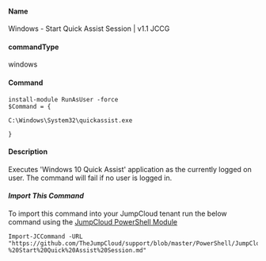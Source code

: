 #### Name

Windows - Start Quick Assist Session | v1.1 JCCG

#### commandType

windows

#### Command

```
install-module RunAsUser -force
$Command = {

C:\Windows\System32\quickassist.exe

}
```

#### Description

Executes 'Windows 10 Quick Assist' application as the currently logged on user. The command will fail if no user is logged in.

#### *Import This Command*

To import this command into your JumpCloud tenant run the below command using the [JumpCloud PowerShell Module](https://github.com/TheJumpCloud/support/wiki/Installing-the-JumpCloud-PowerShell-Module)

```
Import-JCCommand -URL "https://github.com/TheJumpCloud/support/blob/master/PowerShell/JumpCloud%20Commands%20Gallery/Windows%20Commands/Windows%20-%20Start%20Quick%20Assist%20Session.md"
```
